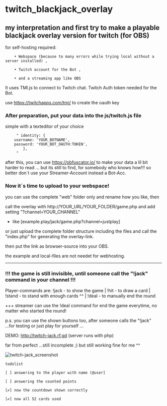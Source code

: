 # twitch_blackjack_overlay

## my interpretation and first try to make a playable blackjack overlay version for twitch (for OBS)

 for self-hosting required: 	
 		
   		• Webspace (because to many errors while trying local without a server installed) ,
 
		• Twitch account for the Bot ,
   
		• and a streaming app like OBS
  

 It uses TMI.js to connect to Twitch chat. Twitch Auth token needed for the Bot. 

 use https://twitchapps.com/tmi/ to create the oauth key 



### After preparation, put your data into the js/twitch.js file 

simple with a texteditor of your choice

		 " identity: {
		username: 'YOUR_BOTNAME',
		password: 'YOUR_BOT_OAUTH:TOKEN',
			},
		 "

 after this, you can use https://obfuscator.io/ to make your data a lil bit harder to read ... 
 but its still to find, for somebody who knows how!!! 
 so better don´t use your Streamer-Account instead a Bot-Acc.

 

### Now it´s time to upload to your webspace!
 
 you can use the complete "web" folder only and rename how you like, then

 call the overlay with http://YOUR_URL/YOUR_FOLDER/game.php and add setting "?channel=YOUR_CHANNEL" 
 
 * like [example.play/jack/game.php?channel=justplay]
 
 
 or just upload the complete folder structure including the files and call the "index.php" for generating the overlay-link.
 
 then put the link as browser-source into your OBS.
 
 the example and local-files are not needet for webhosting.

 -------------------------------------------------------------------

### !!! the game is still invisible, until someone call the "!jack" command in your channel !!!

 Player-commands are:  !jack - to show the game | !hit - to draw a card | !stand - to stand with enough cards ^^ | !deal - to manually end the round
 
 
 +++ streamer can use the !deal command for end the game everytime, no matter who started the round!

 p.s. you can use the shown buttons too, after someone calls the "!jack" ...for testing or just play for yourself ...

 

 DEMO:  http://twitch-jack.rf.gd   (server runs with php)
 

 far from perfect ...still incomplete ;) but still working fine for me ^^
 
 ![twitch-jack_screenshot](https://github.com/user-attachments/assets/443c4111-719c-4e16-88e1-1539b4b9e2f3)


	todolist

	[ ] answering to the player with name (@user]

	[ ] answering the counted points

	[✔] now the countdown shown correctly

 	[✔] now all 52 cards used
